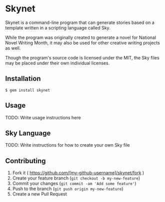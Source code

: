 # Skynet

Skynet is a command-line program that can generate stories based on a template written in a scripting language called Sky.

While the program was originally created to generate a novel for National Novel Writing Month, it may also be used for other creative writing projects as well.

Though the program's source code is licensed under the MIT, the Sky files may be placed under their own individual licenses.

## Installation

    $ gem install skynet

## Usage

TODO: Write usage instructions here

## Sky Language
TODO: Write instructions for how to create your own Sky file

## Contributing

1. Fork it ( https://github.com/[my-github-username]/skynet/fork )
2. Create your feature branch (`git checkout -b my-new-feature`)
3. Commit your changes (`git commit -am 'Add some feature'`)
4. Push to the branch (`git push origin my-new-feature`)
5. Create a new Pull Request